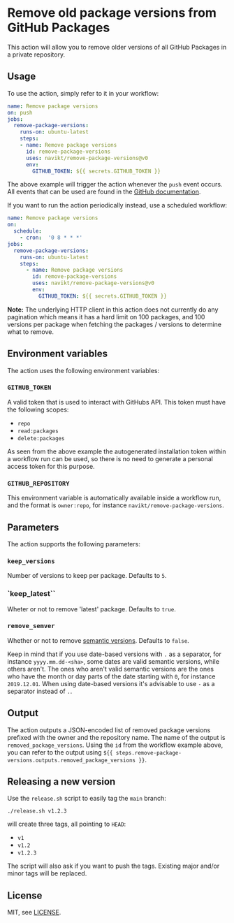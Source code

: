 # Remove old package versions from GitHub Packages

This action will allow you to remove older versions of all GitHub Packages in a private repository.

## Usage

To use the action, simply refer to it in your workflow:

```yaml
name: Remove package versions
on: push
jobs:
  remove-package-versions:
    runs-on: ubuntu-latest
    steps:
    - name: Remove package versions
      id: remove-package-versions
      uses: navikt/remove-package-versions@v0
      env:
        GITHUB_TOKEN: ${{ secrets.GITHUB_TOKEN }}
```

The above example will trigger the action whenever the `push` event occurs. All events that can be used are found in the [GitHub documentation](https://help.github.com/en/actions/automating-your-workflow-with-github-actions/events-that-trigger-workflows).

If you want to run the action periodically instead, use a scheduled workflow:

```yaml
name: Remove package versions
on:
  schedule:
    - cron:  '0 8 * * *'
jobs:
  remove-package-versions:
    runs-on: ubuntu-latest
    steps:
      - name: Remove package versions
        id: remove-package-versions
        uses: navikt/remove-package-versions@v0
        env:
          GITHUB_TOKEN: ${{ secrets.GITHUB_TOKEN }}
```

**Note:** The underlying HTTP client in this action does not currently do any pagination which means it has a hard limit on 100 packages, and 100 versions per package when fetching the packages / versions to determine what to remove.

## Environment variables

The action uses the following environment variables:

### `GITHUB_TOKEN`

A valid token that is used to interact with GitHubs API. This token must have the following scopes:

- `repo`
- `read:packages`
- `delete:packages`

As seen from the above example the autogenerated installation token within a workflow run can be used, so there is no need to generate a personal access token for this purpose.

### `GITHUB_REPOSITORY`

This environment variable is automatically available inside a workflow run, and the format is `owner:repo`, for instance `navikt/remove-package-versions`.

## Parameters

The action supports the following parameters:

### `keep_versions`

Number of versions to keep per package. Defaults to `5`.

### `keep_latest``

Wheter or not to remove 'latest' package. Defaults to `true`.

### `remove_semver`

Whether or not to remove [semantic versions](https://semver.org/). Defaults to `false`.

Keep in mind that if you use date-based versions with `.` as a separator, for instance `yyyy.mm.dd-<sha>`, some dates are valid semantic versions, while others aren't. The ones who aren't valid semantic versions are the ones who have the month or day parts of the date starting with `0`, for instance `2019.12.01`. When using date-based versions it's advisable to use `-` as a separator instead of `.`.

## Output

The action outputs a JSON-encoded list of removed package versions prefixed with the owner and the repository name. The name of the output is `removed_package_versions`. Using the `id` from the workflow example above, you can refer to the output using `${{ steps.remove-package-versions.outputs.removed_package_versions }}`.

## Releasing a new version

Use the `release.sh` script to easily tag the `main` branch:

```
./release.sh v1.2.3
```

will create three tags, all pointing to `HEAD`:

- `v1`
- `v1.2`
- `v1.2.3`

The script will also ask if you want to push the tags. Existing major and/or minor tags will be replaced.

## License

MIT, see [LICENSE](LICENSE).
